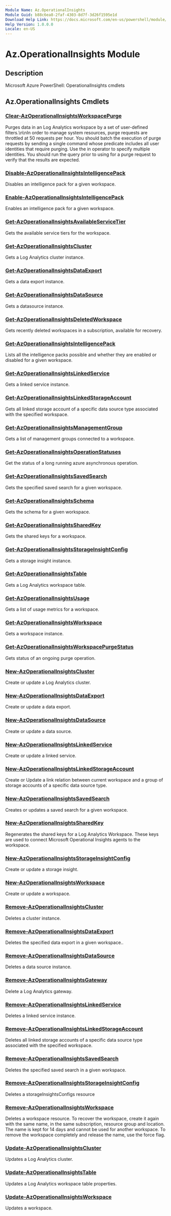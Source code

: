 ```yaml
---
Module Name: Az.OperationalInsights
Module Guid: b88c6ea8-2faf-4303-8d7f-3d26f1595e1d
Download Help Link: https://docs.microsoft.com/en-us/powershell/module/az.operationalinsights
Help Version: 1.0.0.0
Locale: en-US
---
```


# Az.OperationalInsights Module
## Description
Microsoft Azure PowerShell: OperationalInsights cmdlets

## Az.OperationalInsights Cmdlets
### [Clear-AzOperationalInsightsWorkspacePurge](Clear-AzOperationalInsightsWorkspacePurge.md)
Purges data in an Log Analytics workspace by a set of user-defined filters.\n\nIn order to manage system resources, purge requests are throttled at 50 requests per hour.
You should batch the execution of purge requests by sending a single command whose predicate includes all user identities that require purging.
Use the in operator to specify multiple identities.
You should run the query prior to using for a purge request to verify that the results are expected.

### [Disable-AzOperationalInsightsIntelligencePack](Disable-AzOperationalInsightsIntelligencePack.md)
Disables an intelligence pack for a given workspace.

### [Enable-AzOperationalInsightsIntelligencePack](Enable-AzOperationalInsightsIntelligencePack.md)
Enables an intelligence pack for a given workspace.

### [Get-AzOperationalInsightsAvailableServiceTier](Get-AzOperationalInsightsAvailableServiceTier.md)
Gets the available service tiers for the workspace.

### [Get-AzOperationalInsightsCluster](Get-AzOperationalInsightsCluster.md)
Gets a Log Analytics cluster instance.

### [Get-AzOperationalInsightsDataExport](Get-AzOperationalInsightsDataExport.md)
Gets a data export instance.

### [Get-AzOperationalInsightsDataSource](Get-AzOperationalInsightsDataSource.md)
Gets a datasource instance.

### [Get-AzOperationalInsightsDeletedWorkspace](Get-AzOperationalInsightsDeletedWorkspace.md)
Gets recently deleted workspaces in a subscription, available for recovery.

### [Get-AzOperationalInsightsIntelligencePack](Get-AzOperationalInsightsIntelligencePack.md)
Lists all the intelligence packs possible and whether they are enabled or disabled for a given workspace.

### [Get-AzOperationalInsightsLinkedService](Get-AzOperationalInsightsLinkedService.md)
Gets a linked service instance.

### [Get-AzOperationalInsightsLinkedStorageAccount](Get-AzOperationalInsightsLinkedStorageAccount.md)
Gets all linked storage account of a specific data source type associated with the specified workspace.

### [Get-AzOperationalInsightsManagementGroup](Get-AzOperationalInsightsManagementGroup.md)
Gets a list of management groups connected to a workspace.

### [Get-AzOperationalInsightsOperationStatuses](Get-AzOperationalInsightsOperationStatuses.md)
Get the status of a long running azure asynchronous operation.

### [Get-AzOperationalInsightsSavedSearch](Get-AzOperationalInsightsSavedSearch.md)
Gets the specified saved search for a given workspace.

### [Get-AzOperationalInsightsSchema](Get-AzOperationalInsightsSchema.md)
Gets the schema for a given workspace.

### [Get-AzOperationalInsightsSharedKey](Get-AzOperationalInsightsSharedKey.md)
Gets the shared keys for a workspace.

### [Get-AzOperationalInsightsStorageInsightConfig](Get-AzOperationalInsightsStorageInsightConfig.md)
Gets a storage insight instance.

### [Get-AzOperationalInsightsTable](Get-AzOperationalInsightsTable.md)
Gets a Log Analytics workspace table.

### [Get-AzOperationalInsightsUsage](Get-AzOperationalInsightsUsage.md)
Gets a list of usage metrics for a workspace.

### [Get-AzOperationalInsightsWorkspace](Get-AzOperationalInsightsWorkspace.md)
Gets a workspace instance.

### [Get-AzOperationalInsightsWorkspacePurgeStatus](Get-AzOperationalInsightsWorkspacePurgeStatus.md)
Gets status of an ongoing purge operation.

### [New-AzOperationalInsightsCluster](New-AzOperationalInsightsCluster.md)
Create or update a Log Analytics cluster.

### [New-AzOperationalInsightsDataExport](New-AzOperationalInsightsDataExport.md)
Create or update a data export.

### [New-AzOperationalInsightsDataSource](New-AzOperationalInsightsDataSource.md)
Create or update a data source.

### [New-AzOperationalInsightsLinkedService](New-AzOperationalInsightsLinkedService.md)
Create or update a linked service.

### [New-AzOperationalInsightsLinkedStorageAccount](New-AzOperationalInsightsLinkedStorageAccount.md)
Create or Update a link relation between current workspace and a group of storage accounts of a specific data source type.

### [New-AzOperationalInsightsSavedSearch](New-AzOperationalInsightsSavedSearch.md)
Creates or updates a saved search for a given workspace.

### [New-AzOperationalInsightsSharedKey](New-AzOperationalInsightsSharedKey.md)
Regenerates the shared keys for a Log Analytics Workspace.
These keys are used to connect Microsoft Operational Insights agents to the workspace.

### [New-AzOperationalInsightsStorageInsightConfig](New-AzOperationalInsightsStorageInsightConfig.md)
Create or update a storage insight.

### [New-AzOperationalInsightsWorkspace](New-AzOperationalInsightsWorkspace.md)
Create or update a workspace.

### [Remove-AzOperationalInsightsCluster](Remove-AzOperationalInsightsCluster.md)
Deletes a cluster instance.

### [Remove-AzOperationalInsightsDataExport](Remove-AzOperationalInsightsDataExport.md)
Deletes the specified data export in a given workspace..

### [Remove-AzOperationalInsightsDataSource](Remove-AzOperationalInsightsDataSource.md)
Deletes a data source instance.

### [Remove-AzOperationalInsightsGateway](Remove-AzOperationalInsightsGateway.md)
Delete a Log Analytics gateway.

### [Remove-AzOperationalInsightsLinkedService](Remove-AzOperationalInsightsLinkedService.md)
Deletes a linked service instance.

### [Remove-AzOperationalInsightsLinkedStorageAccount](Remove-AzOperationalInsightsLinkedStorageAccount.md)
Deletes all linked storage accounts of a specific data source type associated with the specified workspace.

### [Remove-AzOperationalInsightsSavedSearch](Remove-AzOperationalInsightsSavedSearch.md)
Deletes the specified saved search in a given workspace.

### [Remove-AzOperationalInsightsStorageInsightConfig](Remove-AzOperationalInsightsStorageInsightConfig.md)
Deletes a storageInsightsConfigs resource

### [Remove-AzOperationalInsightsWorkspace](Remove-AzOperationalInsightsWorkspace.md)
Deletes a workspace resource.
To recover the workspace, create it again with the same name, in the same subscription, resource group and location.
The name is kept for 14 days and cannot be used for another workspace.
To remove the workspace completely and release the name, use the force flag.

### [Update-AzOperationalInsightsCluster](Update-AzOperationalInsightsCluster.md)
Updates a Log Analytics cluster.

### [Update-AzOperationalInsightsTable](Update-AzOperationalInsightsTable.md)
Updates a Log Analytics workspace table properties.

### [Update-AzOperationalInsightsWorkspace](Update-AzOperationalInsightsWorkspace.md)
Updates a workspace.

